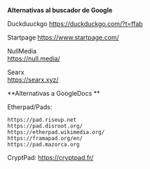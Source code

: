 **Alternativas al buscador de Google** 

Duckduuckgo
https://duckduckgo.com/?t=ffab

Startpage
https://www.startpage.com/

NullMedia   
https://null.media/

Searx    
https://searx.xyz/



**Alternativas a GoogleDocs **

Etherpad/Pads:

    https://pad.riseup.net
    https://pad.disroot.org/
    https://etherpad.wikimedia.org/
    https://framapad.org/en/
    https://pad.mazorca.org
    
   
 CryptPad:
    https://cryptpad.fr/

